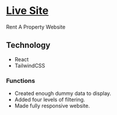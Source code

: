 # [Live Site ](https://reunion-rent-property.netlify.app/)

Rent A Property Website

## Technology
- React
- TailwindCSS

### Functions
- Created enough dummy data to display.
- Added four levels of filtering.
- Made fully responsive website.

